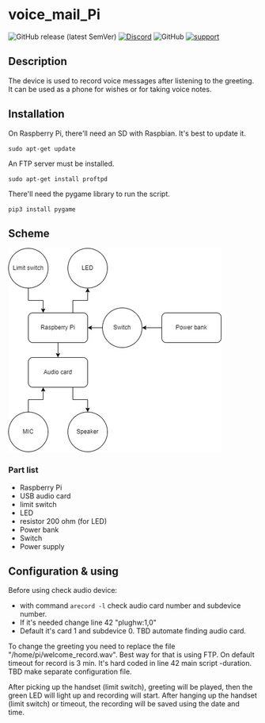 # voice_mail_Pi

![GitHub release (latest SemVer)](https://img.shields.io/github/v/release/InzynierDomu/voice_mail_Pi?style=flat-square)
<a href="https://discord.gg/KmW6mHdg">![Discord](https://img.shields.io/discord/815929748882587688?logo=discord&logoColor=green&style=flat-square)</a>
![GitHub](https://img.shields.io/github/license/InzynierDomu/voice_mail_Pi?style=flat-square)
<a href="https://tipo.live/p/inzynierdomu">![support](https://img.shields.io/badge/support-tipo.live-yellow?style=flat-square)</a>

## Description
The device is used to record voice messages after listening to the greeting. It can be used as a phone for wishes or for taking voice notes.

## Installation
On Raspberry Pi, there'll need an SD with Raspbian. 
It's best to update it.
```
sudo apt-get update
```
An FTP server must be installed.
```
sudo apt-get install proftpd
```
There'll need the pygame library to run the script.
```
pip3 install pygame
```

## Scheme
![alt text](https://github.com/InzynierDomu/voice_mail_Pi/blob/main/pi_voice_mail_schem.jpg)
### Part list
- Raspberry Pi
- USB audio card
- limit switch
- LED
- resistor 200 ohm (for LED)
- Power bank
- Switch
- Power supply

## Configuration & using
Before using check audio device:
- with command 
  ```arecord -l```
check audio card number and subdevice number.
- If it's needed change line 42 "plughw:1,0"
- Default it's card 1 and subdevice 0.
TBD automate finding audio card.

To change the greeting you need to replace the file "/home/pi/welcome_record.wav". Best way for that is using FTP.
On default timeout for record is 3 min. It's hard coded in line 42 main script -duration. TBD make separate configuration file.

After picking up the handset (limit switch), greeting will be played, then the green LED will light up and recording will start. 
After hanging up the handset (limit switch) or timeout, the recording will be saved using the date and time.